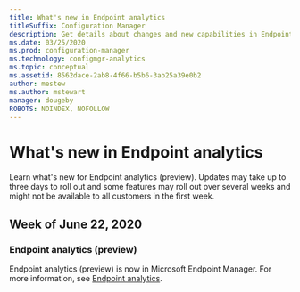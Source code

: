 ```yaml
---
title: What's new in Endpoint analytics
titleSuffix: Configuration Manager
description: Get details about changes and new capabilities in Endpoint analytics
ms.date: 03/25/2020
ms.prod: configuration-manager
ms.technology: configmgr-analytics
ms.topic: conceptual
ms.assetid: 8562dace-2ab8-4f66-b5b6-3ab25a39e0b2
author: mestew
ms.author: mstewart
manager: dougeby
ROBOTS: NOINDEX, NOFOLLOW 
---
```


# What's new in Endpoint analytics

Learn what's new for Endpoint analytics (preview). Updates may take up to three days to roll out and some features may roll out over several weeks and might not be available to all customers in the first week.

## Week of June 22, 2020
<!-- vvvvvvvvvvvvvvvvvvvvvv -->
### Endpoint analytics (preview)

Endpoint analytics (preview) is now in Microsoft Endpoint Manager. For more information, see [Endpoint analytics](overview.md).
